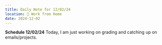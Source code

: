 ```yaml
---
title: Daily Note for 12/02/24
location: 🏡 Work from Home
date: 2024-12-02
---
```

**Schedule 12/02/24**
Today, I am just working on grading and catching up on emails/projects.